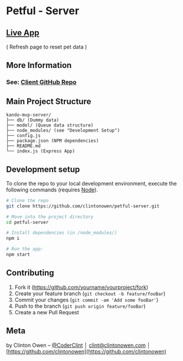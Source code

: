 # Petful - Server

<!-- [![NPM Version][npm-image]][npm-url] -->
<!-- [![Build Status][travis-image]][travis-url] -->
<!-- [![Downloads Stats][npm-downloads]][npm-url] -->

## [Live App](https://clint-petful-client.herokuapp.com/)
( Refresh page to reset pet data )

## More Information
### See: [Client GitHub Repo](https://github.com/clintonowen/petful-client)

## Main Project Structure

```
kando-mvp-server/
├── db/ (Dummy data)
├── model/ (Queue data structure)
├── node_modules/ (see "Development Setup")
├── config.js
├── package.json (NPM dependencies)
├── README.md
└── index.js (Express App)
```

## Development setup

To clone the repo to your local development environment, execute the following commands (requires [Node](https://nodejs.org)).

```sh
# Clone the repo
git clone https://github.com/clintonowen/petful-server.git

# Move into the project directory
cd petful-server

# Install dependencies (in /node_modules/)
npm i

# Run the app:
npm start
```

## Contributing

1. Fork it (<https://github.com/yourname/yourproject/fork>)
2. Create your feature branch (`git checkout -b feature/fooBar`)
3. Commit your changes (`git commit -am 'Add some fooBar'`)
4. Push to the branch (`git push origin feature/fooBar`)
5. Create a new Pull Request

<!-- ## Release History

* 0.2.1
    * CHANGE: Update docs (module code remains unchanged)
* 0.2.0
    * CHANGE: Remove `setDefaultXYZ()`
    * ADD: Add `init()`
* 0.1.1
    * FIX: Crash when calling `baz()` (Thanks @GenerousContributorName!)
* 0.1.0
    * The first proper release
    * CHANGE: Rename `foo()` to `bar()`
* 0.0.1
    * Work in progress -->

## Meta

by Clinton Owen – [@CoderClint](https://twitter.com/CoderClint) │ clint@clintonowen.com │ [https://github.com/clintonowen](https://github.com/clintonowen)

<!-- Markdown link & img dfn's -->
[npm-image]: https://img.shields.io/npm/v/datadog-metrics.svg?style=flat-square
[npm-url]: https://npmjs.org/package/datadog-metrics
[npm-downloads]: https://img.shields.io/npm/dm/datadog-metrics.svg?style=flat-square
[travis-image]: https://img.shields.io/travis/dbader/node-datadog-metrics/master.svg?style=flat-square
[travis-url]: https://travis-ci.org/dbader/node-datadog-metrics
[wiki]: https://github.com/yourname/yourproject/wiki